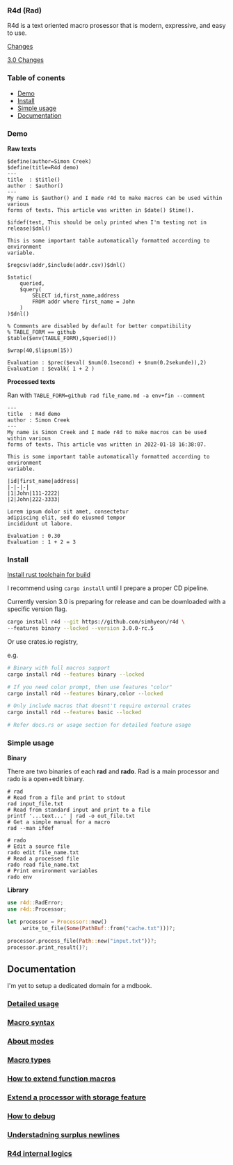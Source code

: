 ### R4d (Rad)

R4d is a text oriented macro prosessor that is modern, expressive, and easy to
use.

[Changes](./docs/change.md)

[3.0 Changes](./docs/3_0.md)

### Table of conents

* [Demo](#demo)
* [Install](#install)
* [Simple usage](#simple-usage)
* [Documentation](#documentation)

### Demo

**Raw texts**
```text
$define(author=Simon Creek)
$define(title=R4d demo)
---
title  : $title()
author : $author()
---
My name is $author() and I made r4d to make macros can be used within various
forms of texts. This article was written in $date() $time().

$ifdef(test, This should be only printed when I'm testing not in release)$dnl()

This is some important table automatically formatted according to environment
variable.

$regcsv(addr,$include(addr.csv))$dnl()

$static(
    queried,
    $query(
        SELECT id,first_name,address 
        FROM addr where first_name = John
    )
)$dnl()

% Comments are disabled by default for better compatibility
% TABLE_FORM == github
$table($env(TABLE_FORM),$queried())

$wrap(40,$lipsum(15))

Evaluation : $prec($eval( $num(0.1second) + $num(0.2sekunde)),2)
Evaluation : $evalk( 1 + 2 )
```
**Processed texts**

Ran with ```TABLE_FORM=github rad file_name.md -a env+fin --comment```

```
---
title  : R4d demo
author : Simon Creek
---
My name is Simon Creek and I made r4d to make macros can be used within various
forms of texts. This article was written in 2022-01-18 16:38:07.

This is some important table automatically formatted according to environment
variable.

|id|first_name|address|
|-|-|-|
|1|John|111-2222|
|2|John|222-3333|

Lorem ipsum dolor sit amet, consectetur
adipiscing elit, sed do eiusmod tempor
incididunt ut labore.

Evaluation : 0.30
Evaluation : 1 + 2 = 3
```

### Install

[Install rust toolchain for build](https://www.rust-lang.org/tools/install)

I recommend using ```cargo install``` until I prepare a proper CD
pipeline.

Currently version 3.0 is preparing for release and can be downloaded with
a specific version flag.

```bash
cargo install r4d --git https://github.com/simhyeon/r4d \ 
--features binary --locked --version 3.0.0-rc.5
```

Or use crates.io registry,

e.g.

```bash
# Binary with full macros support
cargo install r4d --features binary --locked

# If you need color prompt, then use features "color"
cargo install r4d --features binary,color --locked

# Only include macros that doesnt't require external crates
cargo install r4d --features basic --locked

# Refer docs.rs or usage section for detailed feature usage
```

### Simple usage

**Binary**

There are two binaries of each **rad** and **rado**. Rad is a main processor
and rado is a open+edit binary.

```
# rad
# Read from a file and print to stdout 
rad input_file.txt
# Read from standard input and print to a file
printf '...text...' | rad -o out_file.txt
# Get a simple manual for a macro
rad --man ifdef

# rado
# Edit a source file
rado edit file_name.txt
# Read a processed file
rado read file_name.txt
# Print environment variables
rado env
```

**Library**
```rust
use r4d::RadError;
use r4d::Processor;

let processor = Processor::new()
    .write_to_file(Some(PathBuf::from("cache.txt")))?;

processor.process_file(Path::new("input.txt"))?;
processor.print_result()?;
```

## Documentation

I'm yet to setup a dedicated domain for a mdbook.

### [Detailed usage](./docs/usage.md)

### [Macro syntax](./docs/macro_syntax.md)

### [About modes](./docs/modes.md)

### [Macro types](./docs/macro_types.md)

### [How to extend function macros](./docs/ext.md)

### [Extend a processor with storage feature](./docs/storage.md)

### [How to debug](./docs/debug.md)

### [Understadning surplus newlines](./docs/newline_rules.md)

### [R4d internal logics](./docs/r4d_internal.md)
